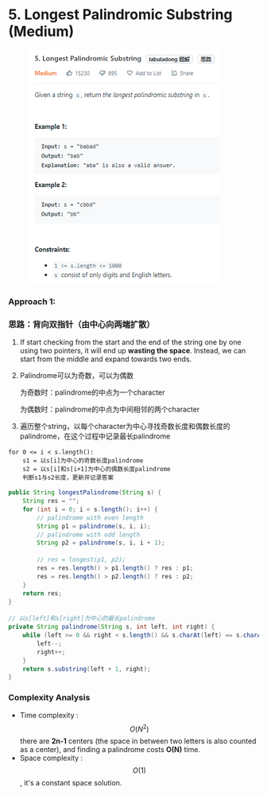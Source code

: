 # 5. Longest Palindromic Substring (Medium)

<figure><img src="../../../.gitbook/assets/image (25) (1) (1).png" alt=""><figcaption></figcaption></figure>

### Approach 1:

### 思路：背向双指针（由中心向两端扩散）

1. If start checking from the start and the end of the string one by one using two pointers, it will end up **wasting the space**. Instead, we can start from the middle and expand towards two ends.
2.  Palindrome可以为奇数，可以为偶数

    为奇数时：palindrome的中点为一个character

    为偶数时：palindrome的中点为中间相邻的两个character
3. 遍历整个string，以每个character为中心寻找奇数长度和偶数长度的palindrome，在这个过程中记录最长palindrome

```
for 0 <= i < s.length():
    s1 = 以s[i]为中心的奇数长度palindrome
    s2 = 以s[i]和s[i+1]为中心的偶数长度palindrome
    判断s1与s2长度，更新并记录答案
```

```java
public String longestPalindrome(String s) {
    String res = "";
    for (int i = 0; i < s.length(); i++) {
        // palindrome with even length
        String p1 = palindrome(s, i, i);
        // palindrome with odd length
        String p2 = palindrome(s, i, i + 1);

        // res = longest(p1, p2);
        res = res.length() > p1.length() ? res : p1;
        res = res.length() > p2.length() ? res : p2;
    }
    return res;
}

// 以s[left]和s[right]为中心的最长palindrome
private String palindrome(String s, int left, int right) {
    while (left >= 0 && right < s.length() && s.charAt(left) == s.charAt(right) {
        left--;
        right++;
    }
    return s.substring(left + 1, right);
}
```

### Complexity Analysis

* Time complexity : $$O(N^2)$$ there are **2n-1** centers (the space in between two letters is also counted as a center), and finding a palindrome costs **O(N)** time.
* Space complexity : $$O(1)$$, it's a constant space solution.
